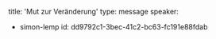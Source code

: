 title: 'Mut zur Veränderung'
type: message
speaker:
  - simon-lemp
id: dd9792c1-3bec-41c2-bc63-fc191e88fdab

